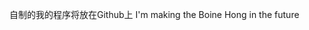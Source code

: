 自制的我的程序将放在Github上
I'm making the Boine Hong in the future

<!---
qipaozhu/qipaozhu is a ✨ special ✨ repository because its `README.md` (this file) appears on your GitHub profile.
You can click the Preview link to take a look at your changes.
--->
